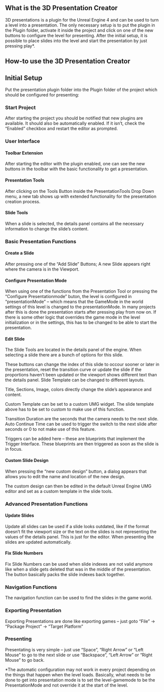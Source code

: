 
## What is the 3D Presentation Creator
3D presentations is a plugin for the Unreal Engine 4 and can be used to turn a level into a presentation. The only necessary setup is to put the plugin in the Plugin folder, activate it inside the project and click on one of the new buttons to configure the level for presenting. After the initial setup, it is possible to place slides into the level and start the presentation by just pressing play*.

## How-to use the 3D Presentation Creator
## Initial Setup
Put the presentation plugin folder into the Plugin folder of the project which should be configured for presenting:

### Start Project
After starting the project you should be notified that new plugins are available. It should also be automatically enabled. If it isn’t, check the “Enabled” checkbox and restart the editor as prompted.

### User Interface
#### Toolbar Extension
After starting the editor with the plugin enabled, one can see the new buttons in the toolbar with the basic functionality to get a presentation.

#### Presentation Tools
After clicking on the Tools Button inside the PresentationTools Drop Down menu, a new tab shows up with extended functionality for the presentation creation process.

#### Slide Tools
When a slide is selected, the details panel contains all the necessary information to change the slide’s content.

### Basic Presentation Functions
#### Create a Slide
After pressing one of the “Add Slide” Buttons;
A new Slide appears right where the camera is in the Viewport.

#### Configure Presentation Mode
When using one of the functions from the Presentation Tool or pressing the “Configure Presentationmode” buton, the level is configured in “presentationMode” – which means that the GameMode in the world settings of this level is changed to the presentationMode. In many projects after this is done the presentation starts after pressing play from now on. If there is some other logic that overrides the game mode in the level initialization or in the settings, this has to be changed to be able to start the presentation. 

#### Edit Slide
The Slide Tools are located in the details panel of the engine.
When selecting a slide there are a bunch of options for this slide.

These buttons can change the index of this slide to occour sooner or later in the presentation, reset the transition curve or update the slide if the proportions haven’t been updated or the viewport shows different text than the details panel.
Slide Template can be changed to different layouts.

Title, Sections, Image, colors directly change the slide’s appearance and content.

Custom Template can be set to a custom UMG widget. The slide template above has to be set to custom to make use of this function.

Transition Duration are the seconds that the camera needs to the next slide. Auto Continue Time can be used to trigger the switch to the next slide after seconds or 0 to not make use of this feature.

Triggers can be added here – these are blueprints that implement the Trigger Interface. These blueprints are then triggered as soon as the slide is in focus.

#### Custom Slide Design
When pressing the “new custom design” button, a dialog appears that allows you to edit the name and location of the new design.

The custom design can then be edited in the default Unreal Engine UMG editor and set as a custom template in the slide tools.

### Advanced Presentation Functions
#### Update Slides
Update all slides can be used if a slide looks outdated, like if the format doesn’t fit the viewport size or the text on the slides is not representing the values of the details panel. This is just for the editor. When presenting the slides are updated automatically.

#### Fix Slide Numbers
Fix Slide Numbers can be used when slide indexes are not valid anymore like when a slide gets deleted that was in the middle of the presentation. The button basically packs the slide indexes back together.

### Navigation Functions
The navigation function can be used to find the slides in the game world.

### Exporting Presentation
Exporting Presentations are done like exporting games – just goto “File” -> “Package Project” -> “Target Platform”

### Presenting
Presentating is very simple – just use “Space”, “Right Arrow” or “Left Mouse” to go to the next slide or use “Backspace”, “Left Arrow” or “Right Mouse” to go back.

*The automatic configuration may not work in every project depending on the things that happen when the level loads. Basically, what needs to be done to get into presentation mode is to set the level-gamemode to be the PresentationMode and not override it at the start of the level.

